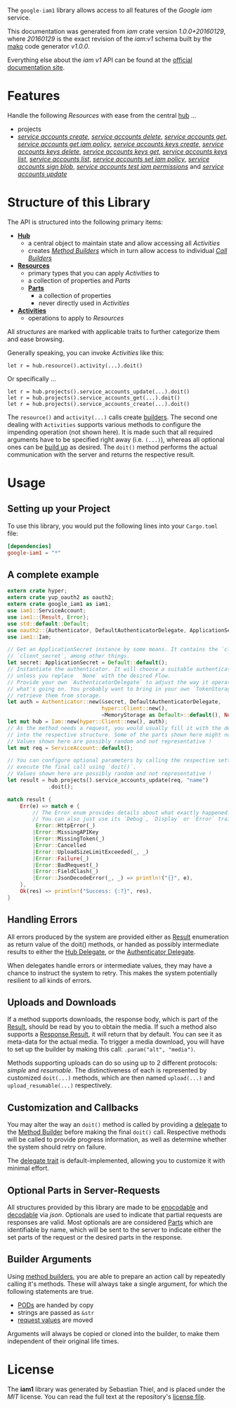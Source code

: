 <!---
DO NOT EDIT !
This file was generated automatically from 'src/mako/api/README.md.mako'
DO NOT EDIT !
-->
The `google-iam1` library allows access to all features of the *Google iam* service.

This documentation was generated from *iam* crate version *1.0.0+20160129*, where *20160129* is the exact revision of the *iam:v1* schema built by the [mako](http://www.makotemplates.org/) code generator *v1.0.0*.

Everything else about the *iam* *v1* API can be found at the
[official documentation site](https://cloud.google.com/iam/).
# Features

Handle the following *Resources* with ease from the central [hub](http://byron.github.io/google-apis-rs/google_iam1/struct.Iam.html) ... 

* projects
 * [*service accounts create*](http://byron.github.io/google-apis-rs/google_iam1/struct.ProjectServiceAccountCreateCall.html), [*service accounts delete*](http://byron.github.io/google-apis-rs/google_iam1/struct.ProjectServiceAccountDeleteCall.html), [*service accounts get*](http://byron.github.io/google-apis-rs/google_iam1/struct.ProjectServiceAccountGetCall.html), [*service accounts get iam policy*](http://byron.github.io/google-apis-rs/google_iam1/struct.ProjectServiceAccountGetIamPolicyCall.html), [*service accounts keys create*](http://byron.github.io/google-apis-rs/google_iam1/struct.ProjectServiceAccountKeyCreateCall.html), [*service accounts keys delete*](http://byron.github.io/google-apis-rs/google_iam1/struct.ProjectServiceAccountKeyDeleteCall.html), [*service accounts keys get*](http://byron.github.io/google-apis-rs/google_iam1/struct.ProjectServiceAccountKeyGetCall.html), [*service accounts keys list*](http://byron.github.io/google-apis-rs/google_iam1/struct.ProjectServiceAccountKeyListCall.html), [*service accounts list*](http://byron.github.io/google-apis-rs/google_iam1/struct.ProjectServiceAccountListCall.html), [*service accounts set iam policy*](http://byron.github.io/google-apis-rs/google_iam1/struct.ProjectServiceAccountSetIamPolicyCall.html), [*service accounts sign blob*](http://byron.github.io/google-apis-rs/google_iam1/struct.ProjectServiceAccountSignBlobCall.html), [*service accounts test iam permissions*](http://byron.github.io/google-apis-rs/google_iam1/struct.ProjectServiceAccountTestIamPermissionCall.html) and [*service accounts update*](http://byron.github.io/google-apis-rs/google_iam1/struct.ProjectServiceAccountUpdateCall.html)




# Structure of this Library

The API is structured into the following primary items:

* **[Hub](http://byron.github.io/google-apis-rs/google_iam1/struct.Iam.html)**
    * a central object to maintain state and allow accessing all *Activities*
    * creates [*Method Builders*](http://byron.github.io/google-apis-rs/google_iam1/trait.MethodsBuilder.html) which in turn
      allow access to individual [*Call Builders*](http://byron.github.io/google-apis-rs/google_iam1/trait.CallBuilder.html)
* **[Resources](http://byron.github.io/google-apis-rs/google_iam1/trait.Resource.html)**
    * primary types that you can apply *Activities* to
    * a collection of properties and *Parts*
    * **[Parts](http://byron.github.io/google-apis-rs/google_iam1/trait.Part.html)**
        * a collection of properties
        * never directly used in *Activities*
* **[Activities](http://byron.github.io/google-apis-rs/google_iam1/trait.CallBuilder.html)**
    * operations to apply to *Resources*

All *structures* are marked with applicable traits to further categorize them and ease browsing.

Generally speaking, you can invoke *Activities* like this:

```Rust,ignore
let r = hub.resource().activity(...).doit()
```

Or specifically ...

```ignore
let r = hub.projects().service_accounts_update(...).doit()
let r = hub.projects().service_accounts_get(...).doit()
let r = hub.projects().service_accounts_create(...).doit()
```

The `resource()` and `activity(...)` calls create [builders][builder-pattern]. The second one dealing with `Activities` 
supports various methods to configure the impending operation (not shown here). It is made such that all required arguments have to be 
specified right away (i.e. `(...)`), whereas all optional ones can be [build up][builder-pattern] as desired.
The `doit()` method performs the actual communication with the server and returns the respective result.

# Usage

## Setting up your Project

To use this library, you would put the following lines into your `Cargo.toml` file:

```toml
[dependencies]
google-iam1 = "*"
```

## A complete example

```Rust
extern crate hyper;
extern crate yup_oauth2 as oauth2;
extern crate google_iam1 as iam1;
use iam1::ServiceAccount;
use iam1::{Result, Error};
use std::default::Default;
use oauth2::{Authenticator, DefaultAuthenticatorDelegate, ApplicationSecret, MemoryStorage};
use iam1::Iam;

// Get an ApplicationSecret instance by some means. It contains the `client_id` and 
// `client_secret`, among other things.
let secret: ApplicationSecret = Default::default();
// Instantiate the authenticator. It will choose a suitable authentication flow for you, 
// unless you replace  `None` with the desired Flow.
// Provide your own `AuthenticatorDelegate` to adjust the way it operates and get feedback about 
// what's going on. You probably want to bring in your own `TokenStorage` to persist tokens and
// retrieve them from storage.
let auth = Authenticator::new(&secret, DefaultAuthenticatorDelegate,
                              hyper::Client::new(),
                              <MemoryStorage as Default>::default(), None);
let mut hub = Iam::new(hyper::Client::new(), auth);
// As the method needs a request, you would usually fill it with the desired information
// into the respective structure. Some of the parts shown here might not be applicable !
// Values shown here are possibly random and not representative !
let mut req = ServiceAccount::default();

// You can configure optional parameters by calling the respective setters at will, and
// execute the final call using `doit()`.
// Values shown here are possibly random and not representative !
let result = hub.projects().service_accounts_update(req, "name")
             .doit();

match result {
    Err(e) => match e {
        // The Error enum provides details about what exactly happened.
        // You can also just use its `Debug`, `Display` or `Error` traits
         Error::HttpError(_)
        |Error::MissingAPIKey
        |Error::MissingToken(_)
        |Error::Cancelled
        |Error::UploadSizeLimitExceeded(_, _)
        |Error::Failure(_)
        |Error::BadRequest(_)
        |Error::FieldClash(_)
        |Error::JsonDecodeError(_, _) => println!("{}", e),
    },
    Ok(res) => println!("Success: {:?}", res),
}

```
## Handling Errors

All errors produced by the system are provided either as [Result](http://byron.github.io/google-apis-rs/google_iam1/enum.Result.html) enumeration as return value of 
the doit() methods, or handed as possibly intermediate results to either the 
[Hub Delegate](http://byron.github.io/google-apis-rs/google_iam1/trait.Delegate.html), or the [Authenticator Delegate](http://byron.github.io/google-apis-rs/google_iam1/../yup-oauth2/trait.AuthenticatorDelegate.html).

When delegates handle errors or intermediate values, they may have a chance to instruct the system to retry. This 
makes the system potentially resilient to all kinds of errors.

## Uploads and Downloads
If a method supports downloads, the response body, which is part of the [Result](http://byron.github.io/google-apis-rs/google_iam1/enum.Result.html), should be
read by you to obtain the media.
If such a method also supports a [Response Result](http://byron.github.io/google-apis-rs/google_iam1/trait.ResponseResult.html), it will return that by default.
You can see it as meta-data for the actual media. To trigger a media download, you will have to set up the builder by making
this call: `.param("alt", "media")`.

Methods supporting uploads can do so using up to 2 different protocols: 
*simple* and *resumable*. The distinctiveness of each is represented by customized 
`doit(...)` methods, which are then named `upload(...)` and `upload_resumable(...)` respectively.

## Customization and Callbacks

You may alter the way an `doit()` method is called by providing a [delegate](http://byron.github.io/google-apis-rs/google_iam1/trait.Delegate.html) to the 
[Method Builder](http://byron.github.io/google-apis-rs/google_iam1/trait.CallBuilder.html) before making the final `doit()` call. 
Respective methods will be called to provide progress information, as well as determine whether the system should 
retry on failure.

The [delegate trait](http://byron.github.io/google-apis-rs/google_iam1/trait.Delegate.html) is default-implemented, allowing you to customize it with minimal effort.

## Optional Parts in Server-Requests

All structures provided by this library are made to be [enocodable](http://byron.github.io/google-apis-rs/google_iam1/trait.RequestValue.html) and 
[decodable](http://byron.github.io/google-apis-rs/google_iam1/trait.ResponseResult.html) via *json*. Optionals are used to indicate that partial requests are responses 
are valid.
Most optionals are are considered [Parts](http://byron.github.io/google-apis-rs/google_iam1/trait.Part.html) which are identifiable by name, which will be sent to 
the server to indicate either the set parts of the request or the desired parts in the response.

## Builder Arguments

Using [method builders](http://byron.github.io/google-apis-rs/google_iam1/trait.CallBuilder.html), you are able to prepare an action call by repeatedly calling it's methods.
These will always take a single argument, for which the following statements are true.

* [PODs][wiki-pod] are handed by copy
* strings are passed as `&str`
* [request values](http://byron.github.io/google-apis-rs/google_iam1/trait.RequestValue.html) are moved

Arguments will always be copied or cloned into the builder, to make them independent of their original life times.

[wiki-pod]: http://en.wikipedia.org/wiki/Plain_old_data_structure
[builder-pattern]: http://en.wikipedia.org/wiki/Builder_pattern
[google-go-api]: https://github.com/google/google-api-go-client

# License
The **iam1** library was generated by Sebastian Thiel, and is placed 
under the *MIT* license.
You can read the full text at the repository's [license file][repo-license].

[repo-license]: https://github.com/Byron/google-apis-rs/LICENSE.md
